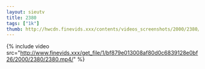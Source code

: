 ```yaml
--- 
layout: sieutv
title: 2380
tags: ["1k"]
thumb: http://hwcdn.finevids.xxx/contents/videos_screenshots/2000/2380/preview.mp4.jpg
---
```

{% include video src="http://www.finevids.xxx/get_file/1/bf879e013008af80d0c6839128e0bf26/2000/2380/2380.mp4/" %} 
